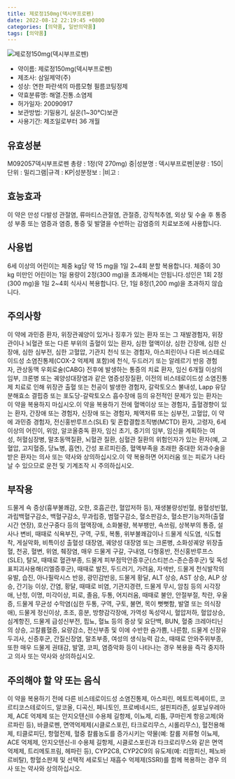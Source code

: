 ```yaml
---
title: 제로정150mg(덱시부프로펜)
date: 2022-08-12 22:19:45 +0800
categories: [의약품, 일반의약품]
tags: [의약품]
---
```

![제로정150mg(덱시부프로펜)](https://nedrug.mfds.go.kr/pbp/cmn/itemImageDownload/1NOwp2F6OTx)

- 약이름: 제로정150mg(덱시부프로펜)
- 제조사: 삼일제약(주)
- 성상: 연한 파란색의 마름모형 필름코팅정제
- 약효분류명: 해열.진통.소염제
- 허가일자: 20090917
- 보관방법: 기밀용기, 실온(1~30℃)보관
- 사용기간: 제조일로부터 36 개월
## 유효성분
M092057덱시부프로펜
총량 : 1정(약 270mg) 중|성분명 : 덱시부프로펜|분량 : 150|단위 : 밀리그램|규격 : KP|성분정보 : |비고 :
## 효능효과
이 약은 만성 다발성 관절염, 류마티스관절염, 관절증, 강직척추염, 외상 및 수술 후 통증성 부종 또는 염증과 염증, 통증 및 발열을 수반하는 감염증의 치료보조에 사용합니다.
## 사용법
6세 이상의 어린이는 체중 kg당 약 15 mg을 1일 2~4회 분할 복용합니다. 체중이 30 kg 미만인 어린이는 1일 용량이 2정(300 mg)을 초과해서는 안됩니다.성인은 1회 2정(300 mg)을 1일 2~4회 식사시 복용합니다. 단, 1일 8정(1,200 mg)을 초과하지 않습니다.
## 주의사항
이 약에 과민증 환자, 위장관궤양이 있거나 징후가 있는 환자 또는 그 재발경험자, 위장관이나 뇌혈관 또는 다른 부위의 출혈이 있는 환자, 심한 혈액이상, 심한 간장애, 심한 신장애, 심한 심부전, 심한 고혈압, 기관지 천식 또는 경험자, 아스피린이나 다른 비스테로이드성 소염진통제(COX-2 억제제 포함)에 천식, 두드러기 또는 알레르기 반응 경험자, 관상동맥 우회로술(CABG) 전후에 발생하는 통증의 치료 환자, 임신 6개월 이상의 임부, 크론병 또는 궤양성대장염과 같은 염증성장질환, 이전의 비스테로이드성 소염진통제 치료로 인해 위장관 출혈 또는 천공이 발생한 경험자, 갈락토오스 불내성, Lapp 유당분해효소 결핍증 또는 포도당-갈락토오스 흡수장애 등의 유전적인 문제가 있는 환자는 이 약을 복용하지 마십시오.이 약을 복용하기 전에 혈액이상 또는 경험자, 출혈경향이 있는 환자, 간장애 또는 경험자, 신장애 또는 경험자, 체액저류 또는 심부전, 고혈압, 이 약에 과민증 경험자, 전신홍반루프스(SLE) 및 혼합결합조직병(MCTD) 환자, 고령자, 6세 이상의 어린이, 위암, 알코올중독 환자, 임신 초기, 중기의 임부, 임신을 계획하는 여성, 허혈심장병, 말초동맥질환, 뇌혈관 질환, 심혈관 질환의 위험인자가 있는 환자(예, 고혈압, 고지혈증, 당뇨병, 흡연), 간성 포르피린증, 혈액부족을 초래한 중대한 외과수술을 받은 환자는 의사 또는 약사와 상의하십시오.이 약 복용하면 어지러움 또는 피로가 나타날 수 있으므로 운전 및 기계조작 시 주의하십시오.
## 부작용
드물게 쇽 증상(흉부불쾌감, 오한, 호흡곤란, 혈압저하 등), 재생불량성빈혈, 용혈성빈혈, 과립백혈구감소, 백혈구감소, 무과립증, 범혈구감소, 혈소판감소, 혈소판기능저하(출혈시간 연장), 호산구중다 등의 혈액장애, 소화불량, 복부팽만, 속쓰림, 상복부의 통증, 설사나 변비, 때때로 식욕부진, 구역, 구토, 복통, 위부불쾌감이나 드물게 식도염, 식도협착, 게실악화, 비특이성 출혈성 대장염, 궤양성 대장염 또는 크론병, 소화성궤양 위장출혈, 천공, 혈변, 위염, 췌장염, 매우 드물게 구갈, 구내염, 다형홍반, 전신홍반루프스(SLE), 탈모, 때때로 혈관부종, 드물게 피부점막안증후군(스티븐스-존슨증후군) 및 독성표피괴사용해(리엘증후군), 때때로 발진, 두드러기, 가려움, 자색반, 드물게 천식발작의 유발, 습진, 아나필락시스 반응, 광민감반응, 드물게 황달, ALT 상승, AST 상승, ALP 상승, 간기능 이상, 간염, 황달, 때때로 비염, 기관지경련, 드물게 무시, 암침 등의 시각장애, 난청, 이명, 미각이상, 피로, 졸음, 두통, 어지러움, 때때로 불안, 안절부절, 착란, 우울증, 드물게 무균성 수막염(심한 두통, 구역, 구토, 불면, 목이 뻣뻣함, 발열 또는 의식장애), 드물게 정신이상, 초조, 흥분, 방향감각장애, 가역성 독성약시, 혈압저하, 혈압상승, 심계항진, 드물게 급성신부전, 핍뇨, 혈뇨 등의 증상 및 요단백, BUN, 혈중 크레아티닌의 상승, 고칼륨혈증, 요량감소, 전신부종 및 이에 수반한 숨가쁨, 나른함, 드물게 신장유두괴사, 신증후군, 간질신장염, 말초부종, 여성의 생식능력 감소, 때때로 안와주위부종, 또한 매우 드물게 권태감, 발열, 코피, 염증악화 등이 나타나는 경우 복용을 즉각 중지하고 의사 또는 약사와 상의하십시오.
## 주의해야 할 약 또는 음식
이 약을 복용하기 전에 다른 비스테로이드성 소염진통제, 아스피린, 메토트렉세이트, 코르티코스테로이드, 알코올, 디곡신, 페니토인, 프로베네시드, 설핀피라존, 설포닐우레아제, ACE 억제제 또는 안지오텐신Ⅱ 수용체 길항제, 이뇨제, 리튬, 쿠마린계 항응고제(와르파린 등), 바클로펜, 면역억제제(시클로스포린, 타크로리무스, 시롤리무스), 혈전용해제, 티클로피딘, 항혈전제, 혈중 칼륨농도를 증가시키는 약물(예: 칼륨 저류형 이뇨제, ACE 억제제, 안지오텐신-Ⅱ 수용체 길항제, 시클로스포린과 타크로리무스와 같은 면역억제제, 트리메토프림, 헤파린 등), CYP2C8, CYP2C9의 유도제(예: 리팜피신, 페노바르비탈), 항혈소판제 및 선택적 세로토닌 재흡수 억제제(SSRI)를 함께 복용하는 경우 의사 또는 약사와 상의하십시오.
